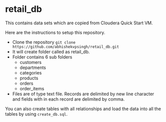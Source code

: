 # retail_db

This contains data sets which are copied from Cloudera Quick Start VM.

Here are the instructions to setup this repository.

* Clone the repository `git clone https://github.com/abhishekvpsingh/retail_db.git`
* It will create folder called as retail_db.
* Folder contains 6 sub folders
  * customers
  * departments
  * categories
  * products
  * orders
  * order_items
* Files are of type text file. Records are delimited by new line character and fields with in each record are delimited by comma.

You can also create tables with all relationships and load the data into all the tables by using `create_db.sql`.

